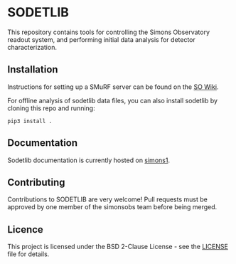 # SODETLIB

This repository contains tools for controlling the Simons Observatory readout
system, and performing initial data analysis for detector characterization.

## Installation

Instructions for setting up a SMuRF server can be found on the
[SO Wiki].

For offline analysis of sodetlib data files, you can also install sodetlib
by cloning this repo and running:

```
pip3 install .
```

[SO Wiki]: http://simonsobservatory.wikidot.com/smurf-software-setup

## Documentation

Sodetlib documentation is currently hosted on [simons1].

[simons1]: https://simons1.princeton.edu/docs/sodetlib/

## Contributing

Contributions to SODETLIB are very welcome!
Pull requests must be approved by one member of the simonsobs team before being
merged.

## Licence

This project is licensed under the BSD 2-Clause License - see the [LICENSE]
file for details.

[LICENSE]: LICENSE
